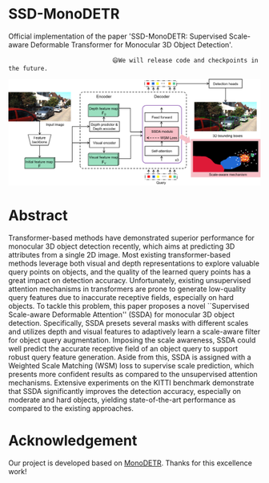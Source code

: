 # SSD-MonoDETR

Official implementation of the paper 'SSD-MonoDETR: Supervised Scale-aware Deformable Transformer for Monocular 3D Object Detection'.

                                 😄We will release code and checkpoints in the future.
                                 
![image](https://github.com/mikasa3lili/SSD-MonoDETR/blob/main/pipeline.png)

# Abstract

Transformer-based methods have demonstrated superior performance for monocular 3D object detection recently, which aims at predicting 3D attributes from a single 2D image. Most existing transformer-based methods leverage both visual and depth representations to explore valuable query points on objects, and the quality of the learned query points has a great impact on detection accuracy. Unfortunately, existing unsupervised attention mechanisms in transformers are prone to generate low-quality query features due to inaccurate receptive fields, especially on hard objects. To tackle this problem, this paper proposes a novel ``Supervised Scale-aware Deformable Attention'' (SSDA) for monocular 3D object detection. Specifically, SSDA presets several masks with different scales and utilizes depth and visual features to adaptively learn a scale-aware filter for object query augmentation. Imposing the scale awareness, SSDA could well predict the accurate receptive field of an object query to support robust query feature generation. Aside from this, SSDA is assigned with a Weighted Scale Matching (WSM) loss to supervise scale prediction, which presents more confident results as compared to the unsupervised attention mechanisms. Extensive experiments on the KITTI benchmark demonstrate that SSDA significantly improves the detection accuracy, especially on moderate and hard objects, yielding state-of-the-art performance as compared to the existing approaches. 

# Acknowledgement
Our project is developed based on [MonoDETR](https://github.com/ZrrSkywalker/MonoDETR). Thanks for this excellence work!
